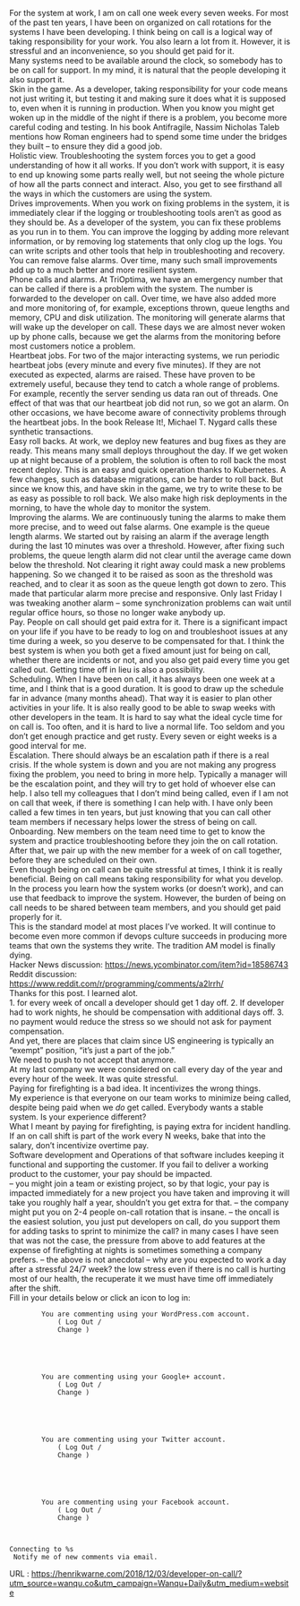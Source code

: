   For the system at work, I am on call one week every seven weeks. For most of the past ten years, I have been on organized on call rotations for the systems I have been developing. I think being on call is a logical way of taking responsibility for your work. You also learn a lot from it. However, it is stressful and an inconvenience, so you should get paid for it.  
    Many systems need to be available around the clock, so somebody has to be on call for support. In my mind, it is natural that the people developing it also support it.  
    Skin in the game. As a developer, taking responsibility for your code means not just writing it, but testing it and making sure it does what it is supposed to, even when it is running in production. When you know you might get woken up in the middle of the night if there is a problem, you become more careful coding and testing. In his book Antifragile, Nassim Nicholas Taleb mentions how Roman engineers had to spend some time under the bridges they built – to ensure they did a good job.  
    Holistic view. Troubleshooting the system forces you to get a good understanding of how it all works. If you don’t work with support, it is easy to end up knowing some parts really well, but not seeing the whole picture of how all the parts connect and interact. Also, you get to see firsthand all the ways in which the customers are using the system.  
    Drives improvements. When you work on fixing problems in the system, it is immediately clear if the logging or troubleshooting tools aren’t as good as they should be. As a developer of the system, you can fix these problems as you run in to them. You can improve the logging by adding more relevant information, or by removing log statements that only clog up the logs. You can write scripts and other tools that help in troubleshooting and recovery. You can remove false alarms. Over time, many such small improvements add up to a much better and more resilient system.  
    Phone calls and alarms. At TriOptima, we have an emergency number that can be called if there is a problem with the system. The number is forwarded to the developer on call. Over time, we have also added more and more monitoring of, for example, exceptions thrown, queue lengths and memory, CPU and disk utilization. The monitoring will generate alarms that will wake up the developer on call. These days we are almost never woken up by phone calls, because we get the alarms from the monitoring before most customers notice a problem.  
    Heartbeat jobs. For two of the major interacting systems, we run periodic heartbeat jobs (every minute and every five minutes). If they are not executed as expected, alarms are raised. These have proven to be extremely useful, because they tend to catch a whole range of problems. For example, recently the server sending us data ran out of threads. One effect of that was that our heartbeat job did not run, so we got an alarm. On other occasions, we have become aware of connectivity problems through the heartbeat jobs. In the book Release It!, Michael T. Nygard calls these synthetic transactions.  
    Easy roll backs. At work, we deploy new features and bug fixes as they are ready. This means many small deploys throughout the day. If we get woken up at night because of a problem, the solution is often to roll back the most recent deploy. This is an easy and quick operation thanks to Kubernetes. A few changes, such as database migrations, can be harder to roll back. But since we know this, and have skin in the game, we try to write these to be as easy as possible to roll back. We also make high risk deployments in the morning, to have the whole day to monitor the system.  
    Improving the alarms. We are continuously tuning the alarms to make them more precise, and to weed out false alarms. One example is the queue length alarms. We started out by raising an alarm if the average length during the last 10 minutes was over a threshold. However, after fixing such problems, the queue length alarm did not clear until the average came down below the threshold. Not clearing it right away could mask a new problems happening. So we changed it to be raised as soon as the threshold was reached, and to clear it as soon as the queue length got down to zero. This made that particular alarm more precise and responsive. Only last Friday I was tweaking another alarm – some synchronization problems can wait until regular office hours, so those no longer wake anybody up.  
    Pay. People on call should get paid extra for it. There is a significant impact on your life if you have to be ready to log on and troubleshoot issues at any time during a week, so you deserve to be compensated for that. I think the best system is when you both get a fixed amount just for being on call, whether there are incidents or not, and you also get paid every time you get called out. Getting time off in lieu is also a possibility.  
    Scheduling. When I have been on call, it has always been one week at a time, and I think that is a good duration. It is good to draw up the schedule far in advance (many months ahead). That way it is easier to plan other activities in your life. It is also really good to be able to swap weeks with other developers in the team. It is hard to say what the ideal cycle time for on call is. Too often, and it is hard to live a normal life. Too seldom and you don’t get enough practice and get rusty. Every seven or eight weeks is a good interval for me.  
    Escalation. There should always be an escalation path if there is a real crisis. If the whole system is down and you are not making any progress fixing the problem, you need to bring in more help. Typically a manager will be the escalation point, and they will try to get hold of whoever else can help. I also tell my colleagues that I don’t mind being called, even if I am not on call that week, if there is something I can help with. I have only been called a few times in ten years, but just knowing that you can call other team members if necessary helps lower the stress of being on call.  
    Onboarding. New members on the team need time to get to know the system and practice troubleshooting before they join the on call rotation. After that, we pair up with the new member for a week of on call together, before they are scheduled on their own.  
    Even though being on call can be quite stressful at times, I think it is really beneficial. Being on call means taking responsibility for what you develop. In the process you learn how the system works (or doesn’t work), and can use that feedback to improve the system. However, the burden of being on call needs to be shared between team members, and you should get paid properly for it.  
    This is the standard model at most places I’ve worked. It will continue to become even more common if devops culture succeeds in producing more teams that own the systems they write. The tradition AM model is finally dying.  
    Hacker News discussion: https://news.ycombinator.com/item?id=18586743  
    Reddit discussion: https://www.reddit.com/r/programming/comments/a2lrrh/  
    Thanks for this post. I learned alot.  
    1. for every week of oncall a developer should get 1 day off.
2. If developer had to work nights, he should be compensation with additional days off.
3. no payment would reduce the stress so we should not ask for payment compensation.  
    And yet, there are places that claim since US engineering is typically an “exempt” position, “it’s just a part of the job.”  
    We need to push to not accept that anymore.  
    At my last company we were considered on call every day of the year and every hour of the week.  It was quite stressful.  
    Paying for firefighting is a bad idea. It incentivizes the wrong things.  
    My experience is that everyone on our team works to minimize being called, despite being paid when we *do* get called. Everybody wants a stable system. Is your experience different?  
    What I meant by paying for firefighting, is paying extra for incident handling.   If an on call shift is part of the work every N weeks, bake that into the salary, don’t incentivize overtime pay.   
    Software development and Operations of that software includes keeping it functional and supporting the customer.  If you fail to deliver a working product to the customer, your pay should be impacted.  
    – you might join a team or existing project, so by that logic, your pay is impacted immediately for a new project you have taken and improving it will take you roughly half a year, shouldn’t you get extra for that.
– the company might put you on 2-4 people on-call rotation that is insane.
– the oncall is the easiest solution, you just put developers on call, do you support them for adding tasks to sprint to minimize the call? in many cases I have seen that was not the case, the pressure from above to add features at the expense of firefighting at nights is sometimes something a company prefers.
– the above is not anecdotal
– why are you expected to work a day after a stressful 24/7 week? the low stress even if there is no call is hurting most of our health, the recuperate it we must have time off immediately after the shift.  
    Fill in your details below or click an icon to log in:  
    

			You are commenting using your WordPress.com account.			
				( Log Out / 
				Change )
			

  
    

			You are commenting using your Google+ account.			
				( Log Out / 
				Change )
			

  
    

			You are commenting using your Twitter account.			
				( Log Out / 
				Change )
			

  
    

			You are commenting using your Facebook account.			
				( Log Out / 
				Change )
			

  
    Connecting to %s  
     Notify me of new comments via email.  
     

  
      
      
    
  URL : https://henrikwarne.com/2018/12/03/developer-on-call/?utm_source=wanqu.co&utm_campaign=Wanqu+Daily&utm_medium=website
